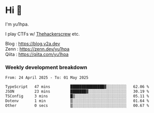 # Hi 👋

I'm yu1hpa.

I play CTFs w/ [Thehackerscrew](https://www.thehackerscrew.team/) etc.

Blog : https://blog.y2a.dev  
Zenn : https://zenn.dev/yu1hpa  
Qiita : https://qiita.com/yu1hpa  

### Weekly development breakdown

<!--START_SECTION:waka-->

```txt
From: 24 April 2025 - To: 01 May 2025

TypeScript   47 mins         ███████████████▓░░░░░░░░░   62.06 %
JSON         23 mins         ███████▓░░░░░░░░░░░░░░░░░   30.19 %
TSConfig     3 mins          █▒░░░░░░░░░░░░░░░░░░░░░░░   05.11 %
Dotenv       1 min           ▒░░░░░░░░░░░░░░░░░░░░░░░░   01.64 %
Other        0 secs          ▒░░░░░░░░░░░░░░░░░░░░░░░░   00.67 %
```

<!--END_SECTION:waka-->

